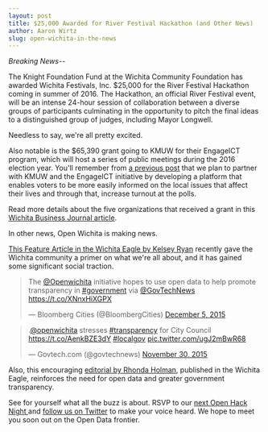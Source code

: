 ```yaml
---
layout: post
title: $25,000 Awarded for River Festival Hackathon (and Other News)
author: Aaron Wirtz
slug: open-wichita-in-the-news
---
```


*Breaking News--*

The Knight Foundation Fund at the Wichita Community Foundation has awarded Wichita Festivals, Inc. $25,000 for the River Festival Hackathon coming in summer of 2016. The Hackathon, an official River Festival event, will be an intense 24-hour session of collaboration between a diverse groups of participants culminating in the opportunity to pitch the final ideas to a distinguished group of judges, including Mayor Longwell.

Needless to say, we're all pretty excited.

Also notable is the $65,390 grant going to KMUW for their EngageICT program, which will host a series of public meetings during the 2016 election year. You'll remember from [a previous post](http://openwichita.com/open-wichita-partners-with-kmuw-89-1-on-voter-turnout/) that we plan to partner with KMUW and the EngageICT initiative by developing a platform that enables voters to be more easily informed on the local issues that affect their lives and through that, increase turnout at the polls.

Read more details about the five organizations that received a grant in this [Wichita Business Journal article](http://www.bizjournals.com/wichita/news/2015/12/08/wichita-community-foundation-announces-knight.html).

In other news, Open Wichita is making news. 

[This Feature Article in the Wichita Eagle by Kelsey Ryan](http://www.kansas.com/news/politics-government/article47093260.html) recently gave the Wichita community a primer on what we're all about, and it has gained some significant social traction.

<blockquote class="twitter-tweet" lang="en"><p lang="en" dir="ltr">The <a href="https://twitter.com/openwichita">@Openwichita</a> initiative hopes to use open data to help promote transparency in <a href="https://twitter.com/hashtag/government?src=hash">#government</a> via <a href="https://twitter.com/govtechnews">@GovTechNews</a> <a href="https://t.co/XNnxHiXGPX">https://t.co/XNnxHiXGPX</a></p>&mdash; Bloomberg Cities (@BloombergCities) <a href="https://twitter.com/BloombergCities/status/673197402501677057">December 5, 2015</a></blockquote>
<script async src="//platform.twitter.com/widgets.js" charset="utf-8"></script>

<blockquote class="twitter-tweet" data-partner="tweetdeck"><p lang="en" dir="ltr">.<a href="https://twitter.com/openwichita">@openwichita</a> stresses <a href="https://twitter.com/hashtag/transparency?src=hash">#transparency</a> for City Council <a href="https://t.co/AenkBZE3dY">https://t.co/AenkBZE3dY</a> <a href="https://twitter.com/hashtag/localgov?src=hash">#localgov</a> <a href="https://t.co/ugJ2mBwR68">pic.twitter.com/ugJ2mBwR68</a></p>&mdash; Govtech.com (@govtechnews) <a href="https://twitter.com/govtechnews/status/671441142982971394">November 30, 2015</a></blockquote>
<script async src="//platform.twitter.com/widgets.js" charset="utf-8"></script>

Also, this encouraging [editorial by Rhonda Holman](http://www.kansas.com/opinion/editorials/article48054705.html), published in the Wichita Eagle, reinforces the need for open data and greater government transparency. 

See for yourself what all the buzz is about. RSVP to our [next Open Hack Night ](http://www.meetup.com/openwichita/) and [follow us on Twitter](http://twitter.com/openwichita) to make your voice heard. We hope to meet you soon out on the Open Data frontier. 


